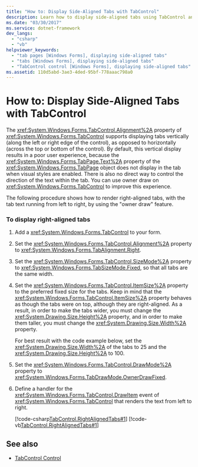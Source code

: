 ```yaml
---
title: "How to: Display Side-Aligned Tabs with TabControl"
description: Learn how to display side-aligned tabs using TabControl and explore vertical display as well as horizontal display. 
ms.date: "03/30/2017"
ms.service: dotnet-framework
dev_langs: 
  - "csharp"
  - "vb"
helpviewer_keywords: 
  - "tab pages [Windows Forms], displaying side-aligned tabs"
  - "tabs [Windows Forms], displaying side-aligned tabs"
  - "TabControl control [Windows Forms], displaying side-aligned tabs"
ms.assetid: 110d5abd-3ae3-4ded-95bf-778aaac798a0
---
```

# How to: Display Side-Aligned Tabs with TabControl

The <xref:System.Windows.Forms.TabControl.Alignment%2A> property of <xref:System.Windows.Forms.TabControl> supports displaying tabs vertically (along the left or right edge of the control), as opposed to horizontally (across the top or bottom of the control). By default, this vertical display results in a poor user experience, because the <xref:System.Windows.Forms.TabPage.Text%2A> property of the <xref:System.Windows.Forms.TabPage> object does not display in the tab when visual styles are enabled. There is also no direct way to control the direction of the text within the tab. You can use owner draw on <xref:System.Windows.Forms.TabControl> to improve this experience.  
  
 The following procedure shows how to render right-aligned tabs, with the tab text running from left to right, by using the "owner draw" feature.  
  
### To display right-aligned tabs  
  
1. Add a <xref:System.Windows.Forms.TabControl> to your form.  
  
2. Set the <xref:System.Windows.Forms.TabControl.Alignment%2A> property to <xref:System.Windows.Forms.TabAlignment.Right>.  
  
3. Set the <xref:System.Windows.Forms.TabControl.SizeMode%2A> property to <xref:System.Windows.Forms.TabSizeMode.Fixed>, so that all tabs are the same width.  
  
4. Set the <xref:System.Windows.Forms.TabControl.ItemSize%2A> property to the preferred fixed size for the tabs. Keep in mind that the <xref:System.Windows.Forms.TabControl.ItemSize%2A> property behaves as though the tabs were on top, although they are right-aligned. As a result, in order to make the tabs wider, you must change the <xref:System.Drawing.Size.Height%2A> property, and in order to make them taller, you must change the <xref:System.Drawing.Size.Width%2A> property.  
  
     For best result with the code example below, set the <xref:System.Drawing.Size.Width%2A> of the tabs to 25 and the <xref:System.Drawing.Size.Height%2A> to 100.  
  
5. Set the <xref:System.Windows.Forms.TabControl.DrawMode%2A> property to <xref:System.Windows.Forms.TabDrawMode.OwnerDrawFixed>.  
  
6. Define a handler for the <xref:System.Windows.Forms.TabControl.DrawItem> event of <xref:System.Windows.Forms.TabControl> that renders the text from left to right.  
  
     [!code-csharp[TabControl.RightAlignedTabs#1](~/samples/snippets/csharp/VS_Snippets_Winforms/TabControl.RightAlignedTabs/CS/Form1.cs#1)]
     [!code-vb[TabControl.RightAlignedTabs#1](~/samples/snippets/visualbasic/VS_Snippets_Winforms/TabControl.RightAlignedTabs/VB/Form1.vb#1)]  
  
## See also

- [TabControl Control](tabcontrol-control-windows-forms.md)
